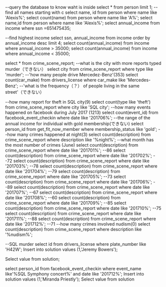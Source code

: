 
--query the database to know waht is inside
select * from person limit 1;
--find all names starting with c
select name, id from person where name like 'Alexis%';
select count(name) from person where name like 'A%';
select name,id from person where name like 'Alexis%';
select annual_income from income where ssn =651475435;

--find highest income
select ssn, annual_income from income order by annual_income desc limit 4;
select count(annual_income) from income where annual_income > 35000;
select count(annual_income) from income where annual_income < 35000;

select * from crime_scene_report;
--what is the city with more reports typed murder（できない）
select city from crime_scene_report where type like 'murder';
--'how many people drive Mercedez-Benz'(353)
select count(car_make) from drivers_license where car_make like 'Mercedes-Benz';
--'what is the frequency（？） of people living in the same street'（できない）

--how many report for theft in SQL city(9)
select count(type like 'theft') from crime_scene_report where city like 'SQL city';
--how many events happened on facebook during July 2017 (1213)
select count(event_id) from facebook_event_checkin where date like '201706%';
--the range of the annual income for individual with gold membership(できない)
select person_id from get_fit_now_member where membership_status like 'gold';
--how many crimes happened at night(3)
select count(description) from crime_scene_report where description like '%night%';
--what month has the most number of crimes (June)
select count(description) from crime_scene_report where date like '201701%';
--86
select count(description) from crime_scene_report where date like '201702%';
--72
select count(description) from crime_scene_report where date like '201703%';
--78
select count(description) from crime_scene_report where date like '201704%';
--79
select count(description) from crime_scene_report where date like '201705%';
--73
select count(description) from crime_scene_report where date like '201706%';
--89
select count(description) from crime_scene_report where date like '201707%';
--67
select count(description) from crime_scene_report where date like '201708%';
--60
select count(description) from crime_scene_report where date like '201709%';
--85
select count(description) from crime_scene_report where date like '201710%';
--75
select count(description) from crime_scene_report where date like '201711%';
--88
select count(description) from crime_scene_report where date like '201712%';
--71
--how many crimes involved nudism(0)
select count(description) from crime_scene_report where description like '%nudism%';

--SQL murder
select id from drivers_license where plate_number like 'H42W';
Insert into solution values (1,'Jeremy Bowers');

Select value from solution;

select person_id from facebook_event_checkin where event_name like'%SQL Symphony concert%' and date like '201712%';
Insert into solution values (1,'Miranda Priestly');
Select value from solution

